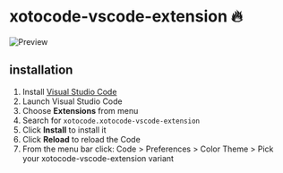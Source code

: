 # xotocode-vscode-extension 🔥

<img src="https://github.com/xotocode/xotocode-vscode-extension/raw/development/preview.png" alt="Preview">

## installation

1.  Install [Visual Studio Code](https://code.visualstudio.com/)
2.  Launch Visual Studio Code
3.  Choose **Extensions** from menu
4.  Search for `xotocode.xotocode-vscode-extension`
5.  Click **Install** to install it
6.  Click **Reload** to reload the Code
7.  From the menu bar click: Code > Preferences > Color Theme > Pick your xotocode-vscode-extension variant

